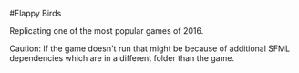 #Flappy Birds

Replicating one of the most popular games of 2016.

Caution:
If the game doesn't run that might be because of additional SFML dependencies which are in a different folder than the game.